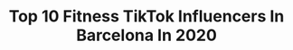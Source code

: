 ---
title: Top 10 Fitness TikTok Influencers In Barcelona In 2020
description: >-
  Find top fitness TikTok influencers in Barcelona in 2020. Most popular hashtags: #fitness #girls #workout #challenge.
platform: TikTok
profiles:
  - username: "sergiocuho"
    fullname: >-
      Sergio Cuho
    location: "Spain"
    followers: 11322
    engagement: 772
    commentsToLikes: 0.038726
    id: cka106wb6ifrh0i7851jzgtww
    verified: false
    hashtags: "#double, #seeingdouble, #pushup, #noemi"
  - username: "paasky_jr"
    fullname: >-
      Àlex Pascual
    location: "Spain"
    followers: 6231
    engagement: 734
    commentsToLikes: 0.011768
    id: cka0igd2cdlgj0i78g27mtaff
    verified: false
    hashtags: "#heavyweight, #photo, #frontlever, #photomagic"
  - username: "geraldineofficiel"
    fullname: >-
      Geraldine officiel
    location: "Spain"
    followers: 25223
    engagement: 321
    commentsToLikes: 0.061191
    id: ck9uxs9rq1dmr0j78z8c8i9z5
    verified: false
    hashtags: "#fashion, #funky, #barcelona, #nationality"
  - username: "paulagilabert"
    fullname: >-
      Paula Gilabert
    location: "Spain"
    followers: 12495
    engagement: 544
    commentsToLikes: 0.015566
    id: ckail07uxlz0z0i788cijlljg
    verified: false
    hashtags: "#trainding, #martes, #views, #extremesports"
  - username: "fitnesa"
    fullname: >-
      CLAUDIA🇪🇸🤗🇵🇱
    location: "Spain"
    followers: 31395
    engagement: 653
    commentsToLikes: 0.090280
    id: ck9009zpea64e0j788uj75xei
    verified: false
    hashtags: "#alma, #polkichurra, #operacionbikini, #solo"
  - username: "fitcat"
    fullname: >-
      Danny Hinsch
    location: "Spain"
    followers: 20797
    engagement: 653
    commentsToLikes: 0.030070
    id: cka0nyb0x1dyo0i789gh7j1hm
    verified: false
    hashtags: "#carmenlomana, #coronatime, #lqsa, #surfing"
  - username: "leenasofia"
    fullname: >-
      Leena
    location: "Spain"
    followers: 430190
    engagement: 549
    commentsToLikes: 0.012632
    id: ck8tq5kjyqpav0j78ofiu3d80
    verified: false
    hashtags: "#goviral, #ejercitodemi, #quarantine, #ad"
  - username: "crispo___"
    fullname: >-
      CrIsPo
    location: "Spain"
    followers: 11241
    engagement: 1035
    commentsToLikes: 0.070248
    id: ck904fbtbe5170j78rv7j9v7m
    verified: false
    hashtags: "#quedateencasa, #garabato, #sirenbeat, #dance"
  - username: "maydenyt"
    fullname: >-
      Maydensito
    location: "Spain"
    followers: 117142
    engagement: 1566
    commentsToLikes: 0.012894
    id: ck9036wo3d35c0j780m1gvxd6
    verified: false
    hashtags: "#risa, #inverted, #gym, #fitnesschallenge"
  - username: "maydenynatalia"
    fullname: >-
      ExpCaseros
    location: "Spain"
    followers: 550781
    engagement: 1531
    commentsToLikes: 0.011155
    id: ck9016mkzbchp0j78251v2er1
    verified: false
    hashtags: "#cocina, #info, #sevilla, #realmadrid"
---